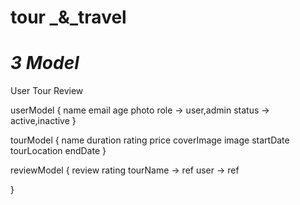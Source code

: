 # tour _&_travel

# **_3 Model_**

User
Tour
Review

userModel {
name
email
age
photo
role -> user,admin
status -> active,inactive
}

tourModel {
name
duration
rating
price
coverImage
image
startDate
tourLocation
endDate
}

reviewModel {
review
rating
tourName -> ref
user -> ref

}

